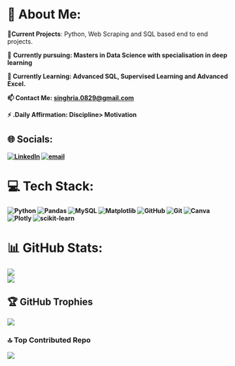 

# 💫 About Me:
🔭<b>Current Projects</b>: Python, Web Scraping and SQL based end to end projects.

👯 <b>Currently pursuing<b/>: Masters in Data Science with specialisation in deep learning

🌱 <b/>Currently Learning<b/>: Advanced SQL, Supervised Learning and Advanced Excel.

📫 <b>Contact Me</b>: singhria.0829@gmail.com

⚡ <b>.Daily Affirmation</b>: Discipline> Motivation



## 🌐 Socials:
[![LinkedIn](https://img.shields.io/badge/LinkedIn-%230077B5.svg?logo=linkedin&logoColor=white)](https://linkedin.com/in/riainsightspro) [![email](https://img.shields.io/badge/Email-D14836?logo=gmail&logoColor=white)](mailto:singhria.0829@gmail.com) 

# 💻 Tech Stack:
![Python](https://img.shields.io/badge/python-3670A0?style=for-the-badge&logo=python&logoColor=ffdd54) ![Pandas](https://img.shields.io/badge/pandas-%23150458.svg?style=for-the-badge&logo=pandas&logoColor=white) ![MySQL](https://img.shields.io/badge/mysql-4479A1.svg?style=for-the-badge&logo=mysql&logoColor=white) ![Matplotlib](https://img.shields.io/badge/Matplotlib-%23ffffff.svg?style=for-the-badge&logo=Matplotlib&logoColor=black) ![GitHub](https://img.shields.io/badge/github-%23121011.svg?style=for-the-badge&logo=github&logoColor=white) ![Git](https://img.shields.io/badge/git-%23F05033.svg?style=for-the-badge&logo=git&logoColor=white) ![Canva](https://img.shields.io/badge/Canva-%2300C4CC.svg?style=for-the-badge&logo=Canva&logoColor=white) ![Plotly](https://img.shields.io/badge/Plotly-%233F4F75.svg?style=for-the-badge&logo=plotly&logoColor=white) ![scikit-learn](https://img.shields.io/badge/scikit--learn-%23F7931E.svg?style=for-the-badge&logo=scikit-learn&logoColor=white)
# 📊 GitHub Stats:
![](https://nirzak-streak-stats.vercel.app/?user=ria08&theme=dark&hide_border=false)<br/>
![](https://github-readme-stats.vercel.app/api/top-langs/?username=ria08&theme=dark&hide_border=false&include_all_commits=false&count_private=false&layout=compact)

## 🏆 GitHub Trophies
![](https://github-profile-trophy.vercel.app/?username=ria08&theme=radical&no-frame=false&no-bg=true&margin-w=4)

### 🔝 Top Contributed Repo
![](https://github-contributor-stats.vercel.app/api?username=ria08&limit=6&theme=dark&combine_all_yearly_contributions=true)

<!-- Proudly created with GPRM ( https://gprm.itsvg.in ) -->
